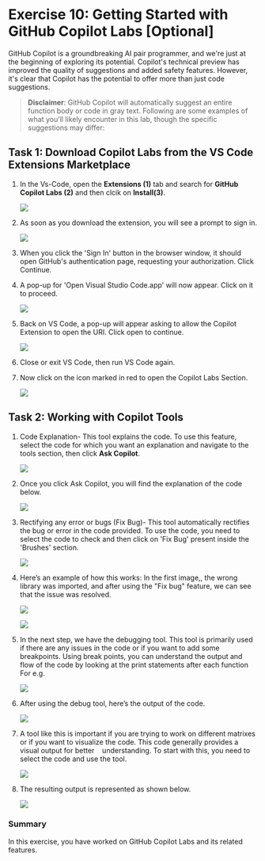 # Exercise 10: Getting Started with GitHub Copilot Labs [Optional]

GitHub Copilot is a groundbreaking AI pair programmer, and we're just at the beginning of exploring its potential. Copilot's technical preview has improved the quality of suggestions and added safety features. However, it's clear that Copilot has the potential to offer more than just code suggestions.

>**Disclaimer**: GitHub Copilot will automatically suggest an entire function body or code in gray text. Following are some examples of what you'll likely encounter in this lab, though the specific suggestions may differ:


## Task 1: Download Copilot Labs from the VS Code Extensions Marketplace

1. In the Vs-Code, open the **Extensions (1)** tab and search for **GitHub Copilot Labs (2)** and then clcik on **Install(3)**.

   ![](../media/ex10-github-copilot-labs.png)

1. As soon as you download the extension, you will see a prompt to sign in.

   ![](../media/ex10-github-signin.png)

1. When you click the 'Sign In' button in the browser window, it should open GitHub's authentication page, requesting your authorization. Click Continue.  

1. A pop-up for 'Open Visual Studio Code.app' will now appear. Click on it to proceed.

   ![](../media/ex10-allow.png)

1. Back on VS Code, a pop-up will appear asking to allow the Copilot Extension to open the URI. Click open to continue.

   ![](../media/ex10-open.png)

1. Close or exit VS Code, then run VS Code again.

1. Now click on the icon marked in red to open the Copilot Labs Section.

   ![](../media/ex10-copilot-labs.png)

## Task 2: Working with Copilot Tools

1. Code Explanation- This tool explains the code. To use this feature, select the code for which you want an explanation and navigate to the tools section, then click **Ask Copilot**.

   ![](../media/ex10-ask-copilot.png)

1. Once you click Ask Copilot, you will find the explanation of the code below.

   ![](../media/ex10-code-result.png)

1. Rectifying any error or bugs (Fix Bug)- This tool automatically rectifies the bug or error in the code provided. To use the code, you need to select the code to check and then 
   click on 'Fix Bug' present inside the 'Brushes' section.

   ![](../media/ex10-fixbug.png)

1. Here’s an example of how this works: In the first image,, the wrong library was imported, and after using the "Fix bug" feature, we can see that the issue was resolved.
   
   ![](../media/ex10-debug1.png)

   ![](../media/ex10-debug2.png)

1. In the next step, we have the debugging tool. This tool is primarily used if there are any issues in the code or if you want to add some breakpoints. Using break points, you can
   understand the output and flow of the code by looking at the print statements after each function For e.g.

   ![](../media/ex10-debug.png)

1. After using the debug tool, here’s the output of the code.

   ![](../media/ex10-debug-output.png)

1. A tool like this is important if you are trying to work on different matrixes or if you want to visualize the code. This code generally provides a visual output for better
   understanding.  To start with this, you need to select the code and use the tool.

   ![](../media/ex10-debug3.png)

1. The resulting output is represented as shown below.

   ![](../media/ex10-debug4.png)


### Summary

In this exercise, you have worked on GitHub Copilot Labs and its related features.
   
